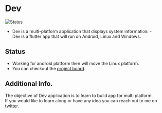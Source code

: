 # Dev
<p align="left">
<img alt="Status" src="https://img.shields.io/badge/status-ongoing-brightgreen?style=for-the-badge&labelColor=black&logo=github">
</p>

- Dev is a multi-platform application that displays system information.
  -Dev is a flutter app that will run on Android, Linux and Windows.

## Status
- Working for android platform then will move the Linux platform.
- You can checkout the [project board](https://github.com/gupta-shrinath/Dev/projects/1).

## Additional Info.
The objective of Dev application is to learn to build app for multi platform.\
If you would like to learn along or have any idea you can reach out to me on [twitter](https://twitter.com/gupta_shrinath).

